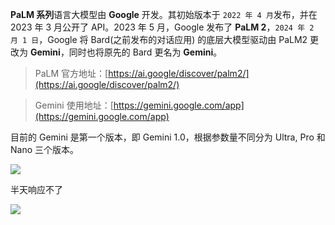 **PaLM 系列**语言大模型由 **Google** 开发。其初始版本于 `2022 年 4 月`发布，并在 2023 年 3 月公开了 API。2023 年 5 月，Google 发布了 **PaLM 2**，`2024 年 2 月 1 日`，Google 将 Bard(之前发布的对话应用) 的底层大模型驱动由 PaLM2 更改为 **Gemini**，同时也将原先的 Bard 更名为 **Gemini**。

> PaLM 官方地址：[https://ai.google/discover/palm2/](https://ai.google/discover/palm2/)
>

> Gemini 使用地址：[https://gemini.google.com/app](https://gemini.google.com/app)
>

目前的 Gemini 是第一个版本，即 Gemini 1.0，根据参数量不同分为 Ultra, Pro 和 Nano 三个版本。

![](https://cdn.nlark.com/yuque/0/2025/png/2639475/1737619466642-dcccdb19-adb7-4457-b720-33f2d757a1e3.png)

半天响应不了

![](https://cdn.nlark.com/yuque/0/2025/png/2639475/1737619602219-0d683bb9-219d-4164-befd-0dc5f7d6b76b.png)

